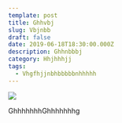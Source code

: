 ```yaml
---
template: post
title: Ghhvbj
slug: Vbjnbb
draft: false
date: 2019-06-18T18:30:00.000Z
description: Ghhnbbbj
category: Hhjhhhjj
tags:
  - Vhgfhjjnbhbbbbbnhhhhh
---
```

![](/media/again.jpg)

GhhhhhhhGhhhhhhhg
